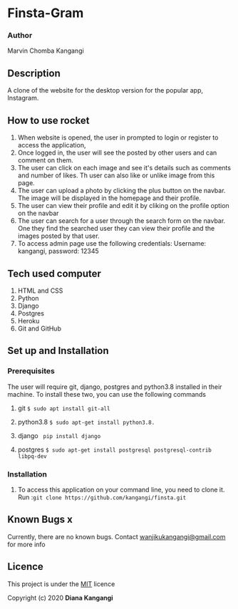 # Finsta-Gram
### Author
Marvin Chomba Kangangi

## Description
A clone of the website for the desktop version for the popular app, Instagram.

## How to use rocket

1. When website is opened, the user in prompted to login or register to access the application,
2. Once logged in, the user will see the  posted by other users and can comment on them. 
3. The user can click on each image and see it's details such as comments and number of likes. Th user can also like or unlike image from this page.
4. The user can upload a photo by clicking the plus button on the navbar. The image will be displayed in the homepage and their profile.
5. The user can view their profile and edit it by cliking on the profile option on the navbar
6. The user can search for a user through the search form on the navbar. One they find the searched user they can view their profile and the images posted by that user.
7. To access admin page use the following credentials: Username: kangangi, password: 12345

## Tech used computer
1. HTML and CSS
2. Python
3. Django
4. Postgres
5. Heroku
6. Git and GitHub

## Set up and Installation
### Prerequisites
The user will require git, django, postgres and python3.8 installed in their machine. To install these two, you can use the following commands

1. git
```$ sudo apt install git-all```

2. python3.8
```$ sudo apt-get install python3.8.```

3. django
``` pip install django```

4. postgres
```$ sudo apt-get install postgresql postgresql-contrib libpq-dev```

### Installation
1. To access this application on your command line, you need to clone it. Run :```git clone https://github.com/kangangi/finsta.git```

## Known Bugs x
Currently, there are no known bugs. Contact wanjikukangangi@gmail.com for more info


## Licence
This project is under the [MIT](https://github.com/kangangi/Finsta/blob/master/LICENSE) licence

Copyright (c) 2020 **Diana Kangangi**